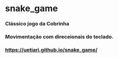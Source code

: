 # snake_game
### Clássico jogo da Cobrinha 
### Movimentação com direceionais do teclado.
### https://uetiari.github.io/snake_game/
